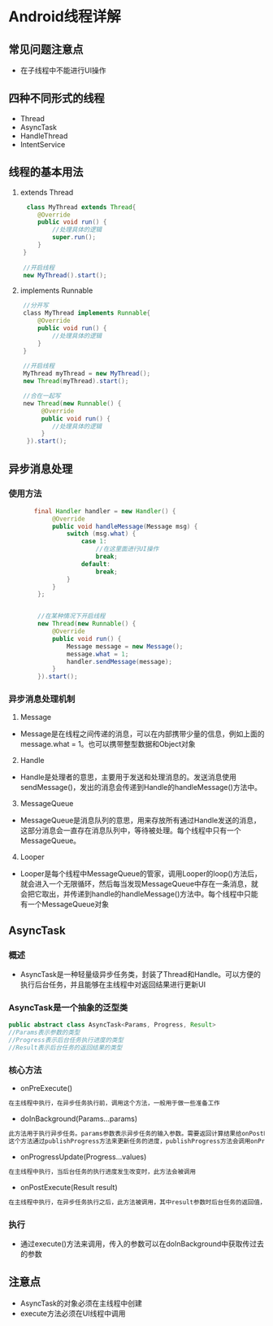 # Android线程详解

## 常见问题注意点
* 在子线程中不能进行UI操作

## 四种不同形式的线程
* Thread
* AsyncTask
* HandleThread
* IntentService

## 线程的基本用法
1. extends Thread
```java
     class MyThread extends Thread{
        @Override
        public void run() {
            //处理具体的逻辑
            super.run();
        }
    }
    
    //开启线程
    new MyThread().start();
```
2. implements Runnable
```java
    //分开写
    class MyThread implements Runnable{
        @Override
        public void run() {
            //处理具体的逻辑
        }
    }
    
    //开启线程
    MyThread myThread = new MyThread();
    new Thread(myThread).start();
```
```java
    //合在一起写
    new Thread(new Runnable() {
         @Override
         public void run() {
            //处理具体的逻辑     
         }
     }).start();
```

## 异步消息处理
### 使用方法
```java
       final Handler handler = new Handler() {
            @Override
            public void handleMessage(Message msg) {
                switch (msg.what) {
                    case 1:
                        //在这里面进行UI操作
                        break;
                    default:
                        break;
                }
            }
        };


        //在某种情况下开启线程
        new Thread(new Runnable() {
            @Override
            public void run() {
                Message message = new Message();
                message.what = 1;
                handler.sendMessage(message);
            }
        }).start();
```
### 异步消息处理机制
1. Message
* Message是在线程之间传递的消息，可以在内部携带少量的信息，例如上面的message.what = 1。也可以携带整型数据和Object对象
2. Handle
* Handle是处理者的意思，主要用于发送和处理消息的。发送消息使用sendMessage()，发出的消息会传递到Handle的handleMessage()方法中。
3. MessageQueue
* MessageQueue是消息队列的意思，用来存放所有通过Handle发送的消息，这部分消息会一直存在消息队列中，等待被处理。每个线程中只有一个MessageQueue。
4. Looper
* Looper是每个线程中MessageQueue的管家，调用Looper的loop()方法后，就会进入一个无限循环，然后每当发现MessageQueue中存在一条消息，就会把它取出，并传递到handle的handleMessage()方法中。每个线程中只能有一个MessageQueue对象


## AsyncTask
### 概述
* AsyncTask是一种轻量级异步任务类，封装了Thread和Handle。可以方便的执行后台任务，并且能够在主线程中对返回结果进行更新UI
### AsyncTask是一个抽象的泛型类
```java
public abstract class AsyncTask<Params, Progress, Result>
//Params表示参数的类型
//Progress表示后台任务执行进度的类型
//Result表示后台任务的返回结果的类型
```
### 核心方法
* onPreExecute()
```java
在主线程中执行，在异步任务执行前，调用这个方法，一般用于做一些准备工作
```
* doInBackground(Params...params)
```java
此方法用于执行异步任务。params参数表示异步任务的输入参数。需要返回计算结果给onPostExecute()方法。
这个方法通过publishProgress方法来更新任务的进度，publishProgress方法会调用onProgressUpdate方法
```
* onProgressUpdate(Progress...values)
```java
在主线程中执行，当后台任务的执行进度发生改变时，此方法会被调用
```
* onPostExecute(Result result)
```java
在主线程中执行，在异步任务执行之后，此方法被调用，其中result参数时后台任务的返回值，即doInBackground的返回值
```
### 执行
* 通过execute()方法来调用，传入的参数可以在doInBackground中获取传过去的参数

## 注意点
* AsyncTask的对象必须在主线程中创建
* execute方法必须在UI线程中调用



